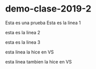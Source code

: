 # demo-clase-2019-2
Esta es una prueba
Esta es la linea 1

esta es la linea 2

esta es la linea 3

esta linea la hice en VS

esta linea tambien la hice en VS
